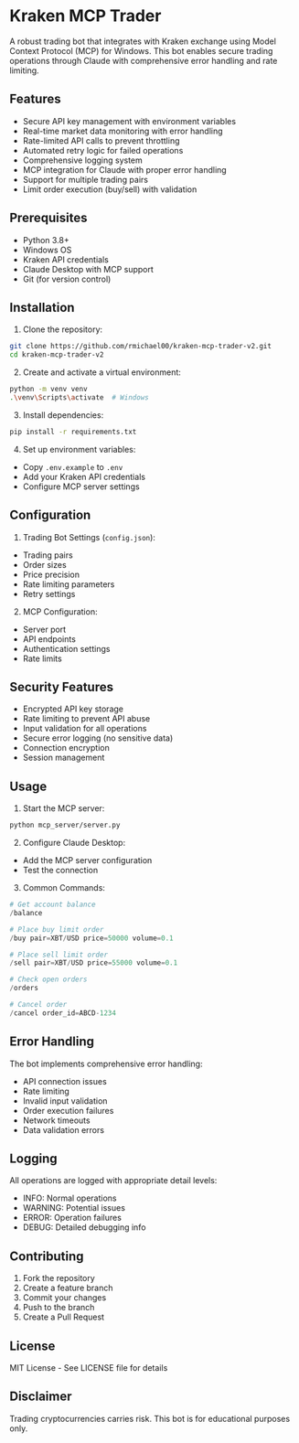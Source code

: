 # Kraken MCP Trader

A robust trading bot that integrates with Kraken exchange using Model Context Protocol (MCP) for Windows. This bot enables secure trading operations through Claude with comprehensive error handling and rate limiting.

## Features

- Secure API key management with environment variables
- Real-time market data monitoring with error handling
- Rate-limited API calls to prevent throttling
- Automated retry logic for failed operations
- Comprehensive logging system
- MCP integration for Claude with proper error handling
- Support for multiple trading pairs
- Limit order execution (buy/sell) with validation

## Prerequisites

- Python 3.8+
- Windows OS
- Kraken API credentials
- Claude Desktop with MCP support
- Git (for version control)

## Installation

1. Clone the repository:
```bash
git clone https://github.com/rmichael00/kraken-mcp-trader-v2.git
cd kraken-mcp-trader-v2
```

2. Create and activate a virtual environment:
```bash
python -m venv venv
.\venv\Scripts\activate  # Windows
```

3. Install dependencies:
```bash
pip install -r requirements.txt
```

4. Set up environment variables:
- Copy `.env.example` to `.env`
- Add your Kraken API credentials
- Configure MCP server settings

## Configuration

1. Trading Bot Settings (`config.json`):
- Trading pairs
- Order sizes
- Price precision
- Rate limiting parameters
- Retry settings

2. MCP Configuration:
- Server port
- API endpoints
- Authentication settings
- Rate limits

## Security Features

- Encrypted API key storage
- Rate limiting to prevent API abuse
- Input validation for all operations
- Secure error logging (no sensitive data)
- Connection encryption
- Session management

## Usage

1. Start the MCP server:
```bash
python mcp_server/server.py
```

2. Configure Claude Desktop:
- Add the MCP server configuration
- Test the connection

3. Common Commands:
```python
# Get account balance
/balance

# Place buy limit order
/buy pair=XBT/USD price=50000 volume=0.1

# Place sell limit order
/sell pair=XBT/USD price=55000 volume=0.1

# Check open orders
/orders

# Cancel order
/cancel order_id=ABCD-1234
```

## Error Handling

The bot implements comprehensive error handling:
- API connection issues
- Rate limiting
- Invalid input validation
- Order execution failures
- Network timeouts
- Data validation errors

## Logging

All operations are logged with appropriate detail levels:
- INFO: Normal operations
- WARNING: Potential issues
- ERROR: Operation failures
- DEBUG: Detailed debugging info

## Contributing

1. Fork the repository
2. Create a feature branch
3. Commit your changes
4. Push to the branch
5. Create a Pull Request

## License

MIT License - See LICENSE file for details

## Disclaimer

Trading cryptocurrencies carries risk. This bot is for educational purposes only.
